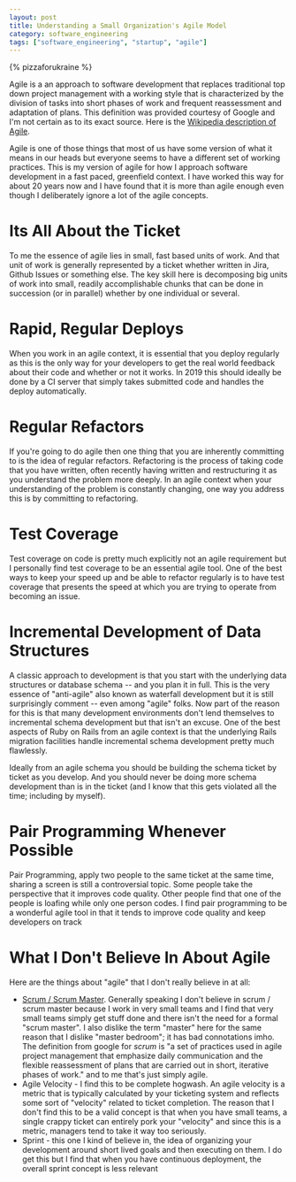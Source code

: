 ```yaml
---
layout: post
title: Understanding a Small Organization's Agile Model
category: software_engineering
tags: ["software_engineering", "startup", "agile"]
---
```

{% pizzaforukraine  %}

Agile is a an approach to software development that replaces traditional top down project management with a working style  that is characterized by the division of tasks into short phases of work and frequent reassessment and adaptation of plans.  This definition was provided courtesy of Google and I'm not certain as to its exact source.  Here is the [Wikipedia description of Agile](https://en.wikipedia.org/wiki/Agile_software_development).

Agile is one of those things that most of us have some version of what it means in our heads but everyone seems to have a different set of working practices.  This is my version of agile for how I approach software development in a fast paced, greenfield context.  I have worked this way for about 20 years now and I have found that it is more than agile enough even though I deliberately ignore a lot of the agile concepts.

# Its All About the Ticket

To me the essence of agile lies in small, fast based units of work.  And that unit of work is generally represented by a ticket whether written in Jira, Github Issues or something else.  The key skill here is decomposing big units of work into small, readily accomplishable chunks that can be done in succession (or in parallel) whether by one individual or several.

# Rapid, Regular Deploys

When you work in an agile context, it is essential that you deploy regularly as this is the only way for your developers to get the real world feedback about their code and whether or not it works.  In 2019 this should ideally be done by a CI server that simply takes submitted code and handles the deploy automatically.

# Regular Refactors

If you're going to do agile then one thing that you are inherently committing to is the idea of regular refactors.  Refactoring is the process of taking code that you have written, often recently having written and restructuring it as you understand the problem more deeply.  In an agile context when your understanding of the problem is constantly changing, one way you address this is by committing to refactoring.  

# Test Coverage

Test coverage on code is pretty much explicitly not an agile requirement but I personally find test coverage to be an essential agile tool.  One of the best ways to keep your speed up and be able to refactor regularly is to have test coverage that presents the speed at which you are trying to operate from becoming an issue.

# Incremental Development of Data Structures

A classic approach to development is that you start with the underlying data structures or database schema -- and you plan it in full.  This is the very essence of "anti-agile" also known as waterfall development but it is still surprisingly comment -- even among "agile" folks.  Now part of the reason for this is that many development environments don't lend themselves to incremental schema development but that isn't an excuse.  One of the best aspects of Ruby on Rails from an agile context is that the underlying Rails migration facilities handle incremental schema development pretty much flawlessly.  

Ideally from an agile schema you should be building the schema ticket by ticket as you develop.  And you should never be doing more schema development than is in the ticket (and I know that this gets violated all the time; including by myself).

# Pair Programming Whenever Possible

Pair Programming, apply two people to the same ticket at the same time, sharing a screen is still a controversial topic.  Some people take the perspective that it improves code quality.  Other people find that one of the people is loafing while only one person codes.  I find pair programming to be a wonderful agile tool in that it tends to improve code quality and keep developers on track 

# What I Don't Believe In About Agile

Here are the things about "agile" that I don't really believe in at all:

* [Scrum / Scrum Master](https://www.cprime.com/resources/what-is-agile-what-is-scrum/).  Generally speaking I don't believe in scrum / scrum master because I work in very small teams and I find that very small teams simply get stuff done and there isn't the need for a formal "scrum master".  I also dislike the term "master" here for the same reason that I dislike "master bedroom"; it has bad connotations imho.  The definition from google for *scrum* is "a set of practices used in agile project management that emphasize daily communication and the flexible reassessment of plans that are carried out in short, iterative phases of work." and to me that's just simply agile.  
* Agile Velocity - I find this to be complete hogwash.  An agile velocity is a metric that is typically calculated by your ticketing system and reflects some sort of "velocity" related to ticket completion.  The reason that I don't find this to be a valid concept is that when you have small teams, a single crappy ticket can entirely pork your "velocity" and since this is a metric, managers tend to take it way too seriously.  
* Sprint - this one I kind of believe in, the idea of organizing your development around short lived goals and then executing on them.  I do get this but I find that when you have continuous deployment, the overall sprint concept is less relevant

